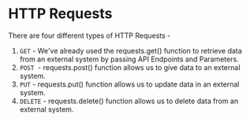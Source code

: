 # HTTP Requests

There are four different types of HTTP Requests -

1. `GET` - We've already used the requests.get() function to retrieve data from an external system by passing API Endpoints and Parameters.
2. `POST`  - requests.post() function allows us to give data to an external system.
3. `PUT` - requests.put() function allows us to update data in an external system.
4. `DELETE` - requests.delete() function allows us to delete data from an external system.
